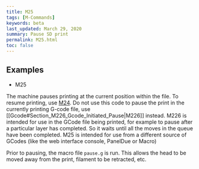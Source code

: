 ```yaml
---
title: M25
tags: [M-Commands] 
keywords: beta 
last_updated: March 29, 2020 
summary: Pause SD print 
permalink: M25.html
toc: false 
---
```



## Examples

* M25

The machine pauses printing at the current position within the file. To resume printing, use [M24](M24.html). Do not use this code to pause the print in the currently printing G-code file, use [[Gcode#Section_M226_Gcode_Initiated_Pause|M226]] instead. M226 is intended for use in the GCode file being printed, for example to pause after a particular layer has completed. So it waits until all the moves in the queue have been completed. M25 is intended for use from a different source of GCodes (like the web interface console, PanelDue or Macro)

Prior to pausing, the macro file `pause.g` is run. This allows the head to be moved away from the print, filament to be retracted, etc.


